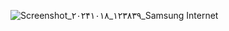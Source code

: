 ![Screenshot_۲۰۲۴۱۰۱۸_۱۲۳۸۳۹_Samsung Internet](https://github.com/user-attachments/assets/905fcc5b-afd0-4cf4-adfd-4a5950e9393d)
